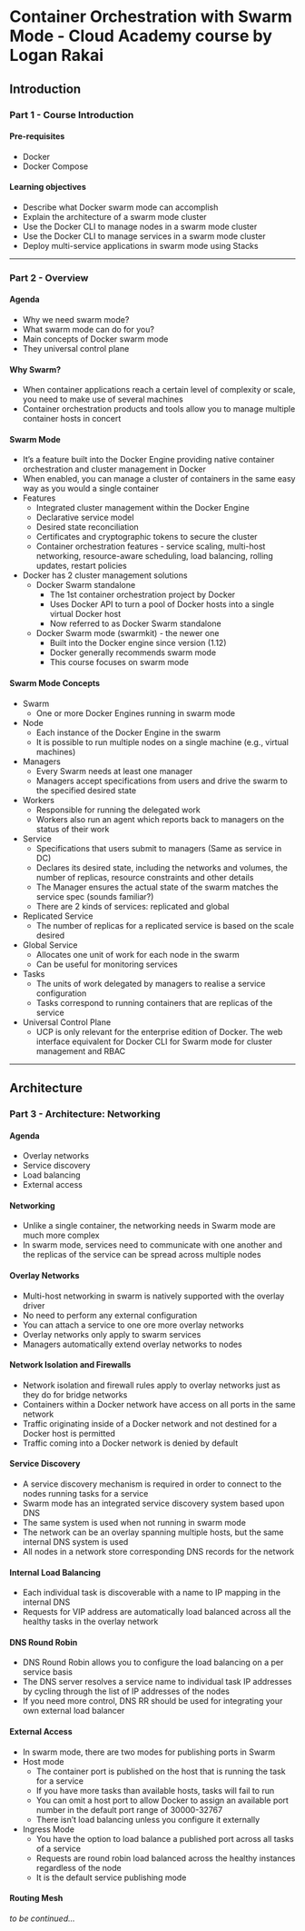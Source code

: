 # Container Orchestration with Swarm Mode - Cloud Academy course by Logan Rakai

## Introduction

### Part 1 - Course Introduction

#### Pre-requisites
* Docker
* Docker Compose

#### Learning objectives
* Describe what Docker swarm mode can accomplish
* Explain the architecture of a swarm mode cluster
* Use the Docker CLI to manage nodes in a swarm mode cluster
* Use the Docker CLI to manage services in a swarm mode cluster
* Deploy multi-service applications in swarm mode using Stacks

---

### Part 2 - Overview

#### Agenda
* Why we need swarm mode?
* What swarm mode can do for you?
* Main concepts of Docker swarm mode
* They universal control plane

#### Why Swarm?
* When container applications reach a certain level of complexity or scale, you need to make use of several machines
* Container orchestration products and tools allow you to manage multiple container hosts in concert

#### Swarm Mode
* It’s a feature built into the Docker Engine providing native container orchestration and cluster management in Docker
* When enabled, you can manage a cluster of containers in the same easy way as you would a single container
* Features
    * Integrated cluster management within the Docker Engine
    * Declarative service model
    * Desired state reconciliation
    * Certificates and cryptographic tokens to secure the cluster
    * Container orchestration features - service scaling, multi-host networking, resource-aware scheduling, load balancing, rolling updates, restart policies
* Docker has 2 cluster management solutions
    * Docker Swarm standalone
        * The 1st container orchestration project by Docker
        * Uses Docker API to turn a pool of Docker hosts into a single virtual Docker host
        * Now referred to as Docker Swarm standalone
    * Docker Swarm mode (swarmkit) - the newer one
        * Built into the Docker engine since version (1.12)
        * Docker generally recommends swarm mode
        * This course focuses on swarm mode

#### Swarm Mode Concepts
* Swarm
    * One or more Docker Engines running in swarm mode
* Node
    * Each instance of the Docker Engine in the swarm
    * It is possible to run multiple nodes on a single machine (e.g., virtual machines)
* Managers
    * Every Swarm needs at least one manager
    * Managers accept specifications from users and drive the swarm to the specified desired state
* Workers
    * Responsible for running the delegated work
    * Workers also run an agent which reports back to managers on the status of their work
* Service
    * Specifications that users submit to managers (Same as service in DC)
    * Declares its desired state, including the networks and volumes, the number of replicas, resource constraints and other details
    * The Manager ensures the actual state of the swarm matches the service spec (sounds familiar?)
    * There are 2 kinds of services: replicated and global
* Replicated Service
    * The number of replicas for a replicated service is based on the scale desired
* Global Service
    * Allocates one unit of work for each node in the swarm
    * Can be useful for monitoring services
* Tasks
    * The units of work delegated by managers to realise a service configuration
    * Tasks correspond to running containers that are replicas of the service
* Universal Control Plane
    * UCP is only relevant for the enterprise edition of Docker. The web interface equivalent for Docker CLI for Swarm mode for cluster management and RBAC

---

## Architecture

### Part 3 - Architecture: Networking

#### Agenda
* Overlay networks
* Service discovery
* Load balancing
* External access

#### Networking
* Unlike a single container, the networking needs in Swarm mode are much more complex
* In swarm mode, services need to communicate with one another and the replicas of the service can be spread across multiple nodes

#### Overlay Networks
* Multi-host networking in swarm is natively supported with the overlay driver
* No need to perform any external configuration
* You can attach a service to one ore more overlay networks
* Overlay networks only apply to swarm services
* Managers automatically extend overlay networks to nodes

#### Network Isolation and Firewalls
* Network isolation and firewall rules apply to overlay networks just as they do for bridge networks
* Containers within a Docker network have access on all ports in the same network
* Traffic originating inside of a Docker network and not destined for a Docker host is permitted
* Traffic coming into a Docker network is denied by default
#### Service Discovery
* A service discovery mechanism is required in order to connect to the nodes running tasks for a service
* Swarm mode has an integrated service discovery system based upon DNS
* The same system is used when not running in swarm mode
* The network can be an overlay spanning multiple hosts, but the same internal DNS system is used
* All nodes in a network store corresponding DNS records for the network

#### Internal Load Balancing
* Each individual task is discoverable with a name to IP mapping in the internal DNS
* Requests for VIP address are automatically load balanced across all the healthy tasks in the overlay network

#### DNS Round Robin
* DNS Round Robin allows you to configure the load balancing on a per service basis
* The DNS server resolves a service name to individual task IP addresses by cycling through the list of IP addresses of the nodes
* If you need more control, DNS RR should be used for integrating your own external load balancer

#### External Access
* In swarm mode, there are two modes for publishing ports in Swarm
* Host mode
    * The container port is published on the host that is running the task for a service
    * If you have more tasks than available hosts, tasks will fail to run
    * You can omit a host port to allow Docker to assign an available port number in the default port range of 30000-32767
    * There isn’t load balancing unless you configure it externally
* Ingress Mode
    * You have the option to load balance a published port across all tasks of a service
    * Requests are round robin load balanced across the healthy instances regardless of the node
    * It is the default service publishing mode

#### Routing Mesh
_to be continued..._
